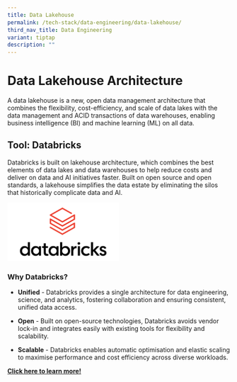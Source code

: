 ```yaml
---
title: Data Lakehouse
permalink: /tech-stack/data-engineering/data-lakehouse/
third_nav_title: Data Engineering
variant: tiptap
description: ""
---
```

<h1>Data Lakehouse Architecture</h1>
<p>A data lakehouse is a new, open data management architecture that combines
the flexibility, cost-efficiency, and scale of data lakes with the data
management and ACID transactions of data warehouses, enabling business
intelligence (BI) and machine learning (ML) on all data.</p>
<h2>Tool: Databricks</h2>
<p>Databricks is built on lakehouse architecture, which combines the best
elements of data lakes and data warehouses to help reduce costs and deliver
on data and AI initiatives faster. Built on open source and open standards,
a lakehouse simplifies the data estate by eliminating the silos that historically
complicate data and AI.</p>
<div class="isomer-image-wrapper">
<img style="width: 50%;" height="auto" width="100%" alt="" src="/images/Product Logos/databricks-logo.png">
</div>
<h3>Why Databricks?</h3>
<ul data-tight="true" class="tight">
<li>
<p><strong>Unified</strong> - Databricks provides a single architecture for
data engineering, science, and analytics, fostering collaboration and ensuring
consistent, unified data access.</p>
</li>
<li>
<p><strong>Open</strong> - Built on open-source technologies, Databricks avoids
vendor lock-in and integrates easily with existing tools for flexibility
and scalability.</p>
</li>
<li>
<p><strong>Scalable</strong> - Databricks enables automatic optimisation and
elastic scaling to maximise performance and cost efficiency across diverse
workloads.</p>
</li>
</ul>
<p><strong><a href="https://www.databricks.com/" rel="noopener nofollow" target="_blank">Click here to learn more!</a></strong>
</p>
<p></p>